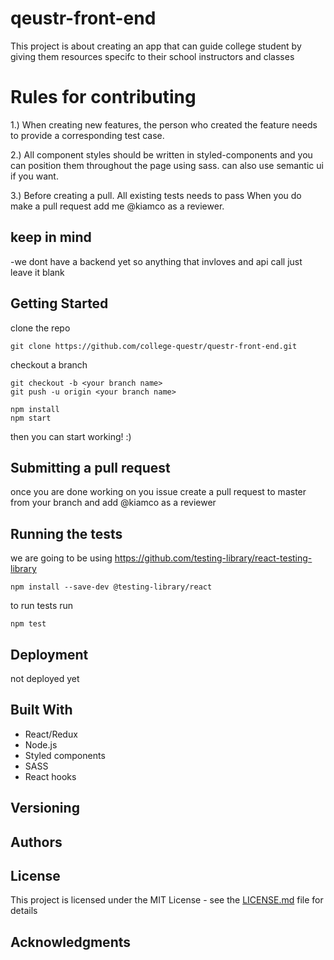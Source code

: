 # qeustr-front-end

  This project is about creating an app that can guide college student by giving them resources specifc to their school instructors and classes

# Rules for contributing 

1.) When creating new features, the person who created the feature needs to provide a corresponding test case. 

2.) All component styles should be written in styled-components and you can position them throughout the page using sass. can also use semantic ui if you want.

3.) Before creating a pull. All existing tests needs to pass When you do make a pull request add me @kiamco as a reviewer.

## keep in mind

  -we dont have a backend yet so anything that invloves and api call just leave it blank

## Getting Started

clone the repo

```
git clone https://github.com/college-questr/questr-front-end.git
```

checkout a branch 

```
git checkout -b <your branch name>
git push -u origin <your branch name>
```

```
npm install
npm start
```

then you can start working! :)

## Submitting a pull request 

once you are done working on you issue create a pull request to master from your branch and add @kiamco as a reviewer

## Running the tests

we are going to be using https://github.com/testing-library/react-testing-library

```
npm install --save-dev @testing-library/react
```

to run tests run 

```
npm test
```


## Deployment

not deployed yet

## Built With

  - React/Redux
  - Node.js
  - Styled components
  - SASS
  - React hooks

## Versioning


## Authors


## License

This project is licensed under the MIT License - see the [LICENSE.md](LICENSE.md) file for details

## Acknowledgments

